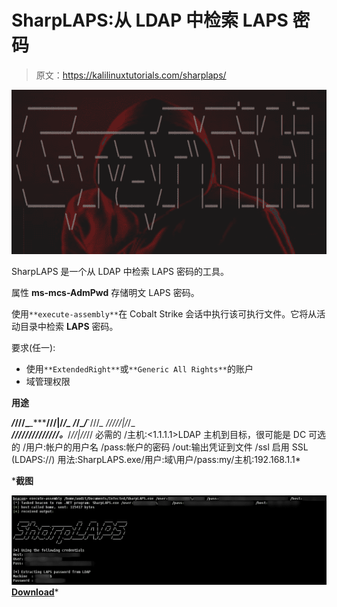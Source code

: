 # SharpLAPS:从 LDAP 中检索 LAPS 密码

> 原文：<https://kalilinuxtutorials.com/sharplaps/>

[![Graffiti : A Tool To Generate Obfuscated One Liners To Aid In Penetration Testing](img//fbc4d72e39f52e4bd2c1a04833e6d4fa.png "Graffiti : A Tool To Generate Obfuscated One Liners To Aid In Penetration Testing")](https://3.bp.blogspot.com/-Q1MZJotjTc4/XObcEIXJPFI/AAAAAAAAAdk/AVxDVjUgNOQY6rVkgWQYTEjsC60BwRhSACLcBGAs/s1600/Penetration%2BTesting%25281%2529.png)

SharpLAPS 是一个从 LDAP 中检索 LAPS 密码的工具。

属性 **ms-mcs-AdmPwd** 存储明文 LAPS 密码。

使用`**execute-assembly**`在 Cobalt Strike 会话中执行该可执行文件。它将从活动目录中检索 **LAPS** 密码。

要求(任一):

*   使用`**ExtendedRight**`或`**Generic All Rights**`的账户
*   域管理权限

**用途**

 ***/*///_***_********///|/*/_ \/***/_*\/***`///*_ \/////|/*/_ \
***//////////////。***/*//|//*//
必需的
/主机:<1.1.1.1>LDAP 主机到目标，很可能是 DC
可选的
/用户:帐户的用户名
/pass:帐户的密码
/out:输出凭证到文件
/ssl 启用 SSL (LDAPS://)
用法:SharpLAPS.exe/用户:域\用户/pass:my/主机:192.168.1.1*

 ***截图**

![](img//eab45f3efb53b426c676387111c45edd.png)[**Download**](https://github.com/swisskyrepo/SharpLAPS)*